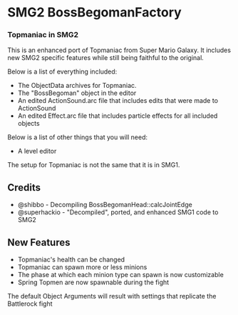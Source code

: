 # SMG2 BossBegomanFactory
### Topmaniac in SMG2

This is an enhanced port of Topmaniac from Super Mario Galaxy. It includes new SMG2 specific features while still being faithful to the original.

Below is a list of everything included:
- The ObjectData archives for Topmaniac.
- The "BossBegoman" object in the editor
- An edited ActionSound.arc file that includes edits that were made to ActionSound
- An edited Effect.arc file that includes particle effects for all included objects

Below is a list of other things that you will need:
- A level editor

The setup for Topmaniac is not the same that it is in SMG1.

## Credits
- @shibbo - Decompiling BossBegomanHead::calcJointEdge
- @superhackio - "Decompiled", ported, and enhanced SMG1 code to SMG2

## New Features
- Topmaniac's health can be changed
- Topmaniac can spawn more or less minions
- The phase at which each minion type can spawn is now customizable
- Spring Topmen are now spawnable during the fight

The default Object Arguments will result with settings that replicate the Battlerock fight
